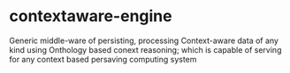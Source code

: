 # contextaware-engine
Generic middle-ware of persisting, processing Context-aware data of any kind using Onthology based conext reasoning; which is capable of serving for any context based persaving computing system
